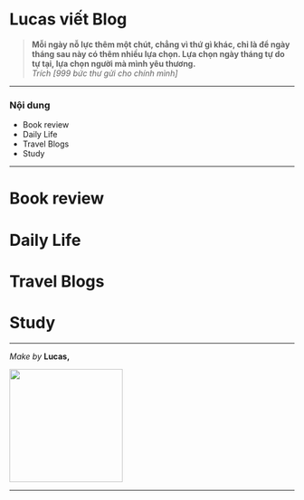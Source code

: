 # Lucas viết Blog

> **Mỗi ngày nỗ lực thêm một chút, chẳng vì thứ gì khác, chỉ là để ngày tháng sau này có thêm nhiều lựa chọn. Lựa chọn ngày tháng tự do tự tại, lựa chọn người mà mình yêu thương.**\
> _Trích [999 bức thư gửi cho chính mình]_
______
### Nội dung
+ Book review
+ Daily Life
+ Travel Blogs
+ Study
______
# Book review

# Daily Life

# Travel Blogs

# Study

_____
_Make by_ **Lucas,**

<img src="https://github.com/LeHongNgoc3820/Lucas_viet_Blog/blob/b5e2de5a812292889e793b719572d06f3ababf2d/Logo%20ta%CC%81ch%20ne%CC%82%CC%80n.png?raw=true"
     style="width:200px;height:200px;">
_____
